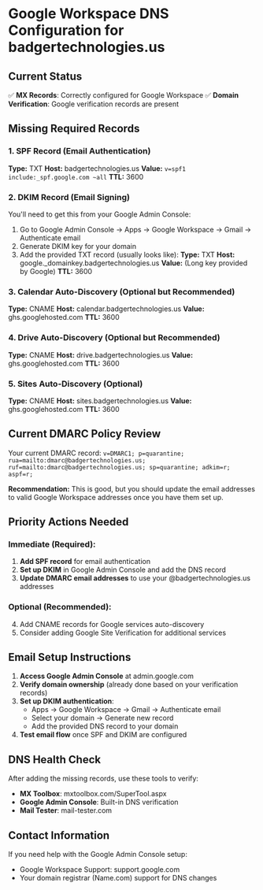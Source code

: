 # Google Workspace DNS Configuration for badgertechnologies.us

## Current Status
✅ **MX Records**: Correctly configured for Google Workspace
✅ **Domain Verification**: Google verification records are present

## Missing Required Records

### 1. SPF Record (Email Authentication)
**Type:** TXT
**Host:** badgertechnologies.us
**Value:** `v=spf1 include:_spf.google.com ~all`
**TTL:** 3600

### 2. DKIM Record (Email Signing)
You'll need to get this from your Google Admin Console:
1. Go to Google Admin Console → Apps → Google Workspace → Gmail → Authenticate email
2. Generate DKIM key for your domain
3. Add the provided TXT record (usually looks like):
**Type:** TXT
**Host:** google._domainkey.badgertechnologies.us
**Value:** (Long key provided by Google)
**TTL:** 3600

### 3. Calendar Auto-Discovery (Optional but Recommended)
**Type:** CNAME
**Host:** calendar.badgertechnologies.us
**Value:** ghs.googlehosted.com
**TTL:** 3600

### 4. Drive Auto-Discovery (Optional but Recommended)
**Type:** CNAME
**Host:** drive.badgertechnologies.us
**Value:** ghs.googlehosted.com
**TTL:** 3600

### 5. Sites Auto-Discovery (Optional)
**Type:** CNAME
**Host:** sites.badgertechnologies.us
**Value:** ghs.googlehosted.com
**TTL:** 3600

## Current DMARC Policy Review
Your current DMARC record: `v=DMARC1; p=quarantine; rua=mailto:dmarc@badgertechnologies.us; ruf=mailto:dmarc@badgertechnologies.us; sp=quarantine; adkim=r; aspf=r;`

**Recommendation:** This is good, but you should update the email addresses to valid Google Workspace addresses once you have them set up.

## Priority Actions Needed

### Immediate (Required):
1. **Add SPF record** for email authentication
2. **Set up DKIM** in Google Admin Console and add the DNS record
3. **Update DMARC email addresses** to use your @badgertechnologies.us addresses

### Optional (Recommended):
4. Add CNAME records for Google services auto-discovery
5. Consider adding Google Site Verification for additional services

## Email Setup Instructions

1. **Access Google Admin Console** at admin.google.com
2. **Verify domain ownership** (already done based on your verification records)
3. **Set up DKIM authentication**:
   - Apps → Google Workspace → Gmail → Authenticate email
   - Select your domain → Generate new record
   - Add the provided DNS record to your domain
4. **Test email flow** once SPF and DKIM are configured

## DNS Health Check
After adding the missing records, use these tools to verify:
- **MX Toolbox**: mxtoolbox.com/SuperTool.aspx
- **Google Admin Console**: Built-in DNS verification
- **Mail Tester**: mail-tester.com

## Contact Information
If you need help with the Google Admin Console setup:
- Google Workspace Support: support.google.com
- Your domain registrar (Name.com) support for DNS changes
